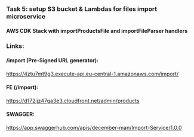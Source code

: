 ### Task 5: setup S3 bucket & Lambdas for files import microservice 

#### AWS CDK Stack with importProductsFile and importFileParser handlers

### Links: 

#### /import (Pre-Signed URL generator):

https://4ztu7mt9g3.execute-api.eu-central-1.amazonaws.com/import/

#### FE (/import):

https://d172ijz47ga3e3.cloudfront.net/admin/products


#### SWAGGER:

https://app.swaggerhub.com/apis/december-man/Import-Service/1.0.0


